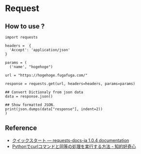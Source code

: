 # Request


## How to use ? 

```
import requests

headers =  {
  'Accept': 'application/json'
}

params = (
  ('name', "hogehoge")

url = "https://hogehoge.fugafuga.com/"

response = requests.get(url, headers=headers, params=params)

## Convert Dictionaly from json data
data = response.json()

## Show formatted JSON.
print(json.dumps(data["response"], indent=2))
)
```

## Reference
- [クイックスタート — requests-docs-ja 1.0.4 documentation](https://requests-docs-ja.readthedocs.io/en/latest/user/quickstart/)
- [Pythonでcurlコマンドと同等の処理を実行する方法 - 知的好奇心](https://intellectual-curiosity.tokyo/2019/08/31/python%E3%81%A7curl%E3%82%B3%E3%83%9E%E3%83%B3%E3%83%89%E3%81%A8%E5%90%8C%E7%AD%89%E3%81%AE%E5%87%A6%E7%90%86%E3%82%92%E5%AE%9F%E8%A1%8C%E3%81%99%E3%82%8B%E6%96%B9%E6%B3%95/)